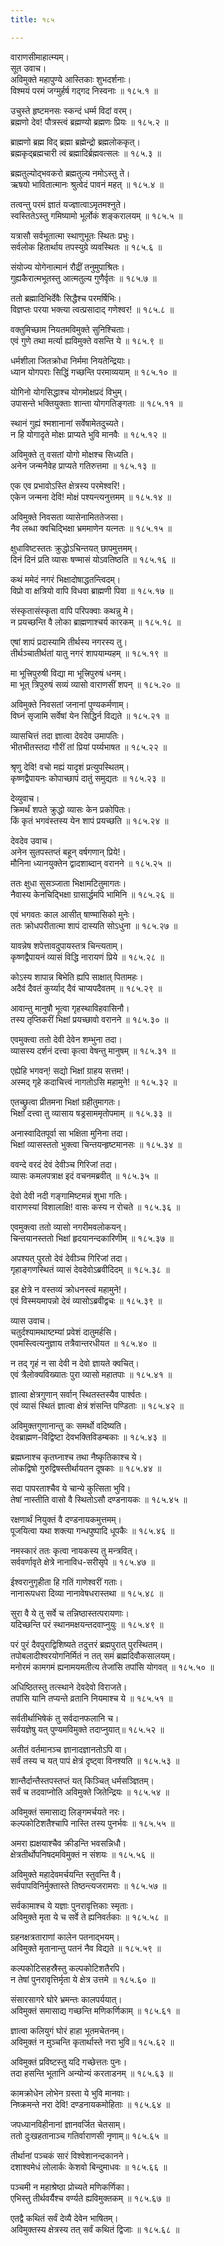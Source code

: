 ```yaml
---
title: १८५

---
```

वाराणसीमाहात्म्यम्।  
सूत उवाच।  
अविमुक्ते महापुण्ये आस्तिकाः शुभदर्शनाः।  
विश्मयं परमं जग्मुर्हर्ष गद्गद निस्वनाः ॥ १८५.१ ॥  
  
उचुस्ते हृष्टमनसः स्कन्दं धर्म्म विदां वरम्।  
ब्रह्मणो देव! पौत्रस्त्वं ब्रह्मण्यो ब्रह्मणः प्रियः ॥ १८५.२ ॥  
  
ब्राह्मणो ब्रह्म विद् ब्रह्मा ब्रह्मेन्द्रो ब्रह्मलोककृत्।  
ब्रह्मकृद्ब्रह्मचारी त्वं ब्रह्मादिर्ब्रह्मवत्सलः ॥ १८५.३ ॥  
  
ब्रह्मतुल्योद्भवकरो ब्रह्मतुल्य नमोऽस्तु ते।  
ऋषयो भावितात्मानः श्रुत्वेदं पावनं महत् ॥ १८५.४ ॥  
  
तत्वन्तु परमं ज्ञातं यज्ज्ञात्वाऽमृतमश्नुते।  
स्वस्तितेऽस्तु गमिष्यामो भूर्लोकं शङ्करालयम् ॥ १८५.५ ॥  
  
यत्रासौ सर्वभूतात्मा स्थाणुभूतः स्थितः प्रभुः।  
सर्वलोक हितार्थाय तपस्युग्रे व्यवस्थितः ॥ १८५.६ ॥  
  
संयोज्य योगेनात्मानं रौद्रीं तनुमुपाश्रितः।  
गुह्यकैरात्मभूतस्तु आत्मतुल्य गुणैर्वृतः ॥ १८५.७ ॥  
  
ततो ब्रह्मादिभिर्देवैः सिद्धैश्च परमर्षिभिः।  
विज्ञप्तः परया भक्त्या त्वत्प्रसादाद् गणेश्वर! ॥ १८५.८ ॥  
  
वक्तुमिच्छाम नियतमविमुक्ते सुनिश्चिताः।  
एवं गुणे तथा मर्त्या ह्यविमुक्ते वसन्ति ये ॥ १८५.९ ॥  
  
धर्मशीला जितक्रोधा निर्ममा नियतेन्द्रियाः।  
ध्यान योगपराः सिद्धिं गच्छन्ति परमाव्ययाम् ॥ १८५.१० ॥  
  
योगिनो योगसिद्धाश्च योगमोक्षप्रदं विभुम्।  
उपासन्ते भक्तियुक्ताः शान्ता योगगतिङ्गताः ॥ १८५.११ ॥  
  
स्थानं गुह्यं श्मशानानां सर्वेषामेतदुच्यते।  
न हि योगादृते मोक्षः प्राप्यते भुवि मानवैः ॥ १८५.१२ ॥  
  
अविमुक्ते तु वसतां योगो मोक्षश्च सिध्यति।  
अनेन जन्मनैवेह प्राप्यते गतिरुत्तमा ॥ १८५.१३ ॥  
  
एक एव प्रभावोऽस्ति क्षेत्रस्य परमेश्वरि!।  
एकेन जन्मना देवि! मोक्षं पश्यन्त्यनुत्तमम् ॥ १८५.१४ ॥  
  
अविमुक्ते निवसता व्यासेनामिततेजसा।  
नैव लब्धा क्वचिद्भिक्षा भ्रममाणेन यत्नतः ॥ १८५.१५ ॥  
  
क्षुधाविष्टस्ततः क्रुद्धोऽचिन्तयत् छापमुत्तमम्।  
दिनं दिनं प्रति व्यासः षण्मासं योऽवतिष्ठति ॥ १८५.१६ ॥  
  
कथं ममेदं नगरं भिक्षादोषाद्धतन्त्विदम्।  
विप्रो वा क्षत्रियो वापि विधवा ब्राह्मणी पिवा ॥ १८५.१७ ॥  
  
संस्कृतासंस्कृता वापि परिपक्वाः कथन्नु मे।  
न प्रयच्छन्ति वै लोका ब्राह्मणाश्चर्य कारकम् ॥ १८५.१८ ॥  
  
एषां शापं प्रदास्यामि तीर्थस्य नगरस्य तु।  
तीर्थञ्चातीर्थतां यातु नगरं शापयाम्यहम् ॥ १८५.१९ ॥  
  
मा भूत्त्रिपुरुषी विद्या मा भूत्त्रिपुरुषं धनम्।  
मा भूत् त्रिपुरुषं सव्यं व्यासो वाराणसीं शपन् ॥ १८५.२० ॥  
  
अविमुक्ते निवसतां जनानां पुण्यकर्मणाम्।  
विघ्नं सृजामि सर्वेषां येन सिद्धिर्न विद्यते ॥ १८५.२१ ॥  
  
व्यासचित्तं तदा ज्ञात्वा देवदेव उमापतिः।  
भीतभीतस्तदा गौरीं तां प्रियां पर्य्यभाषत ॥ १८५.२२ ॥  
  
श्रृणु देवि! वचो मह्यं यादृशं प्रत्युपस्थितम्।  
कृष्णद्वैपायनः कोपाच्छापं दातुं समुद्यतः ॥ १८५.२३ ॥  
  
देव्युवाच।  
क्रिमर्थं शपते क्रुद्धो व्यासः केन प्रकोपितः।  
किं कृतं भगवंस्तस्य येन शापं प्रयच्छति ॥ १८५.२४ ॥  
  
देवदेव उवाच।  
अनेन सुतपस्तप्तं बहून् वर्षगणान् प्रिये!।  
मौनिना ध्यानयुक्तेन द्वादशाब्दान् वरानने ॥ १८५.२५ ॥  
  
ततः क्षुधा सुसञ्जाता भिक्षामटितुमागतः।  
नैवास्य केनचिद्भिक्षा ग्रासार्द्धमपि भामिनि ॥ १८५.२६ ॥  
  
एवं भगवतः काल आसीत् षाण्मासिको मुनेः।  
ततः क्रोधपरीतात्मा शापं दास्यति सोऽधुना ॥ १८५.२७ ॥  
  
यावन्नेष शपेत्तावदुपायस्तत्र चिन्त्यताम्।  
कृष्णद्वैपायनं व्यासं विद्धि नारायणं प्रिये ॥ १८५.२८ ॥  
  
कोऽस्य शापान्न बिभेति ह्यपि साक्षात् पितामहः।  
अदैवं दैवतं कुर्य्याद् दैवं चाप्यपदैवतम् ॥ १८५.२९ ॥  
  
आवान्तु मानुषौ भूत्वा गृहस्थाविहवासिनौ।  
तस्य तृप्तिकरीं भिक्षां प्रयच्छावो वरानने ॥ १८५.३० ॥  
  
एवमुक्त्वा ततो देवी देवेन शम्भुना तदा।  
व्यासस्य दर्शनं दत्त्वा कृत्वा वेषन्तु मानुषम् ॥ १८५.३१ ॥  
  
एह्येहि भगवन्! सद्यो भिक्षां ग्राहय सत्तम!।  
अस्मद् गृहे कदाचित्त्वं नागतोऽसि महामुने! ॥ १८५.३२ ॥  
  
एतच्छ्रुत्वा प्रीतमना भिक्षां ग्रहीतुमागतः।  
भिक्षां दत्त्वा तु व्यासाय षड्रसाममृतोपमाम् ॥ १८५.३३ ॥  
  
अनास्वादितपूर्वा सा भक्षिता मुनिना तदा।  
भिक्षां व्यासस्ततो भुक्त्वा चिन्तयन्हृष्टमानसः ॥ १८५.३४ ॥  
  
ववन्दे वरदं देवं देवीञ्च गिरिजां तदा।  
व्यासः कमलपत्राक्ष इदं वचनमब्रवीत् ॥ १८५.३५ ॥  
  
देवो देवी नदी गङ्गामिष्टमन्नं शुभा गतिः।  
वाराणस्यां विशालाक्षि! वासः कस्य न रोचते ॥ १८५.३६ ॥  
  
एवमुक्त्वा ततो व्यासो नगरीमवलोकयन्।  
चिन्तयानस्ततो भिक्षां हृदयानन्दकारिणीम् ॥ १८५.३७ ॥  
  
अपश्यत् पुरतो देवं देवीञ्च गिरिजां तदा।  
गृहाङ्गणस्थितं व्यासं देवदेवोऽब्रवीदिदम् ॥ १८५.३८ ॥  
  
इह क्षेत्रे न वस्तव्यं क्रोधनस्त्वं महामुने!।  
एवं विस्मयमापन्नो देवं व्यासोऽब्रवीद्वचः ॥ १८५.३९ ॥  
  
व्यास उवाच।  
चतुर्दश्यामथाष्टम्यां प्रवेशं दातुमर्हसि।  
एवमस्त्वित्यनुज्ञाय तत्रैवान्तरधीयत ॥ १८५.४० ॥  
  
न तद् गृहं न सा देवी न देवो ज्ञायते क्वचित्।  
एवं त्रैलोक्यविख्यातः पुरा व्यासो महातपाः ॥ १८५.४१ ॥  
  
ज्ञात्वा क्षेत्रगुणान् सर्वान् स्थितस्तस्यैव पार्श्वतः।  
एवं व्यासं स्थितं ज्ञात्वा क्षेत्रं शंसन्ति पण्डिताः ॥ १८५.४२ ॥  
  
अविमुक्तगुणानान्तु कः समर्थो वदिष्यति।  
देवब्राह्मण-विद्विष्टा देवभक्तिविडम्बकाः ॥ १८५.४३ ॥  
  
ब्रह्मघ्नाश्च कृतघ्नाश्च तथा नैष्कृतिकाश्च ये।  
लोकद्विषो गुरुद्विषस्तीर्थायतन दूषकाः ॥ १८५.४४ ॥  
  
सदा पापरताश्चैव ये चान्ये कुत्सिता भुवि।  
तेषां नास्तीति वासो वै स्थितोऽसौ दण्डनायकः ॥ १८५.४५ ॥  
  
रक्षणार्थं नियुक्तं वै दण्डनायकमुत्तमम्।  
पूजयित्वा यथा शक्त्या गन्धपुष्पादि धूपकैः ॥ १८५.४६ ॥  
  
नमस्कारं ततः कृत्वा नायकस्य तु मन्त्रवित्।  
सर्ववर्णावृते क्षेत्रे नानाविध-सरीसृपे ॥ १८५.४७ ॥  
  
ईश्वरानुगृहीता हि गतिं गाणेश्वरीं गताः।  
नानारूपधरा दिव्या नानावेषधरास्तथा ॥ १८५.४८ ॥  
  
सुरा वै ये तु सर्वे च तन्निष्ठास्तत्परायणाः।  
यदिच्छन्ति परं स्थानमक्षयन्तदवाप्नुयुः ॥ १८५.४९ ॥  
  
परं पुरं दैवपुराद्विशिष्यते तदुत्तरं ब्रह्मपुरात् पुरस्थितम्।  
तपोबलादीश्वरयोगनिर्मितं न तत् समं ब्रह्मदिवौकसालयम्।  
मनोरमं कामगमं ह्यनामयमतीत्य तेजांसि तपांसि योगवत् ॥ १८५.५० ॥  
  
अधिष्ठितस्तु तत्स्थाने देवदेवो विराजते।  
तपांसि यानि तप्यन्ते व्रतानि नियमाश्च ये ॥ १८५.५१ ॥  
  
सर्वतीर्थाभिषेकं तु सर्वदानफलानि च।  
सर्वयज्ञेषु यत् पुण्यमविमुक्ते तदाप्नुयात्॥ १८५.५२ ॥  
  
अतीतं वर्तमानञ्च ज्ञानादज्ञानतोऽपि वा।  
सर्वं तस्य च यत् पापं क्षेत्रं दृष्ट्वा विनश्यति ॥ १८५.५३ ॥  
  
शान्तैर्दान्तैस्तपस्तप्तं यत् किञ्चित् धर्मसञ्ज्ञितम्।  
सर्वं च तदवाप्नोति अविमुक्ते जितेन्द्रियः ॥ १८५.५४ ॥  
  
अविमुक्तं समासाद्य लिङ्गमर्चयते नरः।  
कल्पकोटिशतैश्चापि नास्ति तस्य पुनर्भवः ॥ १८५.५५ ॥  
  
अमरा ह्यक्षयाश्चैव क्रीडन्ति भवसन्निधौ।  
क्षेत्रतीर्थोपनिषदमविमुक्तं न संशयः ॥ १८५.५६ ॥  
  
अविमुक्ते महादेवमर्चयन्ति स्तुवन्ति वै।  
सर्वपापविनिर्मुक्तास्ते तिष्ठन्त्यजरामराः ॥ १८५.५७ ॥  
  
सर्वकामाश्च ये यज्ञाः पुनरावृत्तिकाः स्मृताः।  
अविमुक्ते मृता ये च सर्वे ते ह्यनिवर्तकाः ॥ १८५.५८ ॥  
  
ग्रहनक्षत्रताराणां कालेन पतनाद्भयम्।  
अविमुक्ते मृतानान्तु पतनं नैव विद्यते ॥ १८५.५९ ॥  
  
कल्पकोटिसहस्रैस्तु कल्पकोटिशतैरपि।  
न तेषां पुनरावृत्तिर्मृता ये क्षेत्र उत्तमे ॥ १८५.६० ॥  
  
संसारसागरे घोरे भ्रमन्तः कालपर्ययात्।  
अविमुक्तं समासाद्य गच्छन्ति मणिकर्णिकाम् ॥ १८५.६१ ॥  
  
ज्ञात्वा कलियुगं घोरं हाहा भूतमचेतनम्।  
अविमुक्तं न मुञ्चन्ति कृतार्थास्ते नरा भुवि॥ १८५.६२ ॥  
  
अविमुक्तं प्रविष्टस्तु यदि गच्छेत्ततः पुनः।  
तदा हसन्ति भूतानि अन्योन्यं करताडनम् ॥ १८५.६३ ॥  
  
कामक्रोधेन लोभेन ग्रस्ता ये भुवि मानवाः।  
निष्क्रमन्ते नरा देवि! दण्डनायकमोहिताः ॥ १८५.६४ ॥  
  
जपध्यानविहीनानां ज्ञानवर्जित चेतसाम्।  
ततो दुःखहतानाञ्च गतिर्वाराणसी नृणाम्॥ १८५.६५ ॥  
  
तीर्थानां पञ्चकं सारं विश्वेशानन्दकानने।  
दशाश्वमेधं लोलार्कः केशवो बिन्दुमाधवः ॥ १८५.६६ ॥  
  
पञ्चमी न महाश्रेष्ठा प्रोच्यते मणिकर्णिका।  
एभिस्तु तीर्थवर्यैश्च वर्ण्यते ह्यविमुक्तकम् ॥ १८५.६७ ॥  
  
एतद्वै कथितं सर्वं देव्यै देवेन भाषितम्।  
अविमुक्तस्य क्षेत्रस्य तत् सर्वं कथितं द्विजाः ॥ १८५.६८ ॥